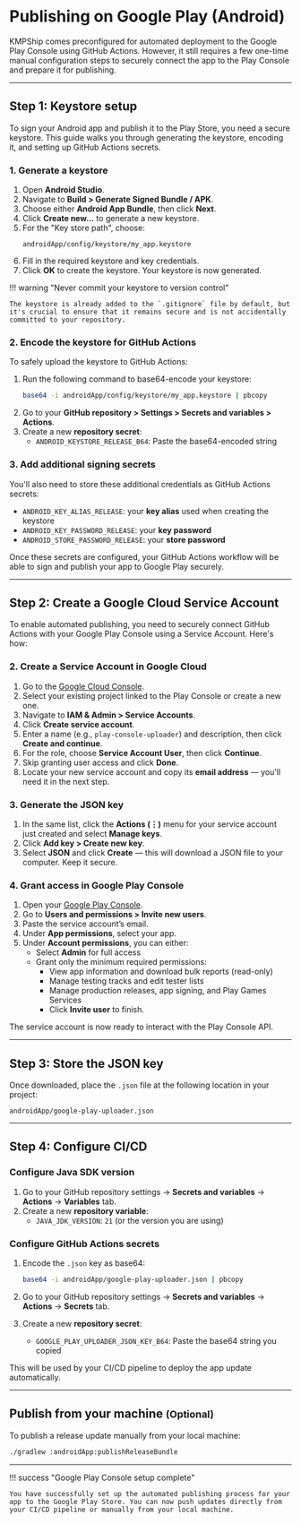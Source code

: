 # Publishing on Google Play (Android)

KMPShip comes preconfigured for automated deployment to the Google Play Console using GitHub Actions. However, it still requires a few one-time manual configuration steps to securely connect the app to the Play Console and prepare it for publishing.

---

## Step 1: Keystore setup

To sign your Android app and publish it to the Play Store, you need a secure keystore. This guide walks you through generating the keystore, encoding it, and setting up GitHub Actions secrets.

### 1. Generate a keystore

1. Open **Android Studio**.
2. Navigate to **Build > Generate Signed Bundle / APK**.
3. Choose either **Android App Bundle**, then click **Next**.
4. Click **Create new\...** to generate a new keystore.
5. For the "Key store path", choose:
   ```
   androidApp/config/keystore/my_app.keystore
   ```
6. Fill in the required keystore and key credentials.
7. Click **OK** to create the keystore. Your keystore is now generated.

!!! warning "Never commit your keystore to version control"

    The keystore is already added to the `.gitignore` file by default, but it's crucial to ensure that it remains secure and is not accidentally committed to your repository.

### 2. Encode the keystore for GitHub Actions

To safely upload the keystore to GitHub Actions:

1. Run the following command to base64-encode your keystore:
   ```bash
   base64 -i androidApp/config/keystore/my_app.keystore | pbcopy
   ```
2. Go to your **GitHub repository > Settings > Secrets and variables > Actions**.
3. Create a new **repository secret**:
    * `ANDROID_KEYSTORE_RELEASE_B64`: Paste the base64-encoded string

### 3. Add additional signing secrets

You'll also need to store these additional credentials as GitHub Actions secrets:

* `ANDROID_KEY_ALIAS_RELEASE`: your **key alias** used when creating the keystore
* `ANDROID_KEY_PASSWORD_RELEASE`: your **key password**
* `ANDROID_STORE_PASSWORD_RELEASE`: your **store password**

Once these secrets are configured, your GitHub Actions workflow will be able to sign and publish your app to Google Play securely.

---

## Step 2: Create a Google Cloud Service Account

To enable automated publishing, you need to securely connect GitHub Actions with your Google Play Console using a Service Account. Here's how:

### 2. Create a Service Account in Google Cloud

1. Go to the [Google Cloud Console](https://console.cloud.google.com/).
2. Select your existing project linked to the Play Console or create a new one.
3. Navigate to **IAM & Admin > Service Accounts**.
4. Click **Create service account**.
5. Enter a name (e.g., `play-console-uploader`) and description, then click **Create and continue**.
6. For the role, choose **Service Account User**, then click **Continue**.
7. Skip granting user access and click **Done**.
8. Locate your new service account and copy its **email address** — you'll need it in the next step.

### 3. Generate the JSON key

1. In the same list, click the **Actions (⋮)** menu for your service account just created and select **Manage keys**.
2. Click **Add key > Create new key**.
3. Select **JSON** and click **Create** — this will download a JSON file to your computer. Keep it secure.

### 4. Grant access in Google Play Console

1. Open your [Google Play Console](https://play.google.com/console).
2. Go to **Users and permissions > Invite new users**.
3. Paste the service account’s email.
4. Under **App permissions**, select your app.
5. Under **Account permissions**, you can either:
    * Select **Admin** for full access
    * Grant only the minimum required permissions:
        * View app information and download bulk reports (read-only)
        * Manage testing tracks and edit tester lists
        * Manage production releases, app signing, and Play Games Services
        * Click **Invite user** to finish.

The service account is now ready to interact with the Play Console API.

---

## Step 3: Store the JSON key

Once downloaded, place the `.json` file at the following location in your project:

```
androidApp/google-play-uploader.json
```

---

## Step 4: Configure CI/CD

### Configure Java SDK version

1. Go to your GitHub repository settings → **Secrets and variables** → **Actions** → **Variables** tab.
2. Create a new **repository variable**:
    * `JAVA_JDK_VERSION`: `21` (or the version you are using)

### Configure GitHub Actions secrets

1. Encode the `.json` key as base64:

    ```bash
    base64 -i androidApp/google-play-uploader.json | pbcopy
    ```

2. Go to your GitHub repository settings → **Secrets and variables** → **Actions** → **Secrets** tab.
3. Create a new **repository secret**:
    * `GOOGLE_PLAY_UPLOADER_JSON_KEY_B64`: Paste the base64 string you copied

This will be used by your CI/CD pipeline to deploy the app update automatically.

---

## Publish from your machine <small>(Optional)</small>

To publish a release update manually from your local machine:

```bash
./gradlew :androidApp:publishReleaseBundle
```

---

!!! success "Google Play Console setup complete"

    You have successfully set up the automated publishing process for your app to the Google Play Store. You can now push updates directly from your CI/CD pipeline or manually from your local machine.
